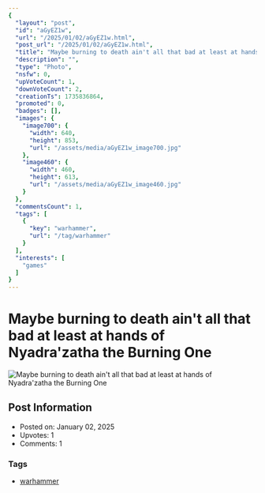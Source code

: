 ```yaml
---
{
  "layout": "post",
  "id": "aGyEZ1w",
  "url": "/2025/01/02/aGyEZ1w.html",
  "post_url": "/2025/01/02/aGyEZ1w.html",
  "title": "Maybe burning to death ain't all that bad at least at hands of Nyadra'zatha the Burning One",
  "description": "",
  "type": "Photo",
  "nsfw": 0,
  "upVoteCount": 1,
  "downVoteCount": 2,
  "creationTs": 1735836864,
  "promoted": 0,
  "badges": [],
  "images": {
    "image700": {
      "width": 640,
      "height": 853,
      "url": "/assets/media/aGyEZ1w_image700.jpg"
    },
    "image460": {
      "width": 460,
      "height": 613,
      "url": "/assets/media/aGyEZ1w_image460.jpg"
    }
  },
  "commentsCount": 1,
  "tags": [
    {
      "key": "warhammer",
      "url": "/tag/warhammer"
    }
  ],
  "interests": [
    "games"
  ]
}
---
```


# Maybe burning to death ain't all that bad at least at hands of Nyadra'zatha the Burning One

![Maybe burning to death ain't all that bad at least at hands of Nyadra'zatha the Burning One](/assets/media/aGyEZ1w_image700.jpg)

## Post Information

- Posted on: January 02, 2025
- Upvotes: 1
- Comments: 1

### Tags

- [warhammer](/tag/warhammer)
